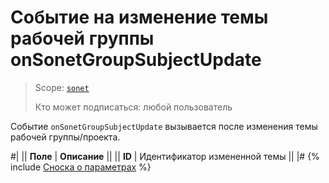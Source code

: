 # Событие на изменение темы рабочей группы onSonetGroupSubjectUpdate

> Scope: [`sonet`](../../scopes/permissions.md)
>
> Кто может подписаться: любой пользователь

Событие `onSonetGroupSubjectUpdate` вызывается после изменения темы рабочей группы/проекта. 

#|
|| **Поле** | **Описание** ||
|| **ID** | Идентификатор измененной темы ||
|#
{% include [Сноска о параметрах](../../_includes/required.md) %}
